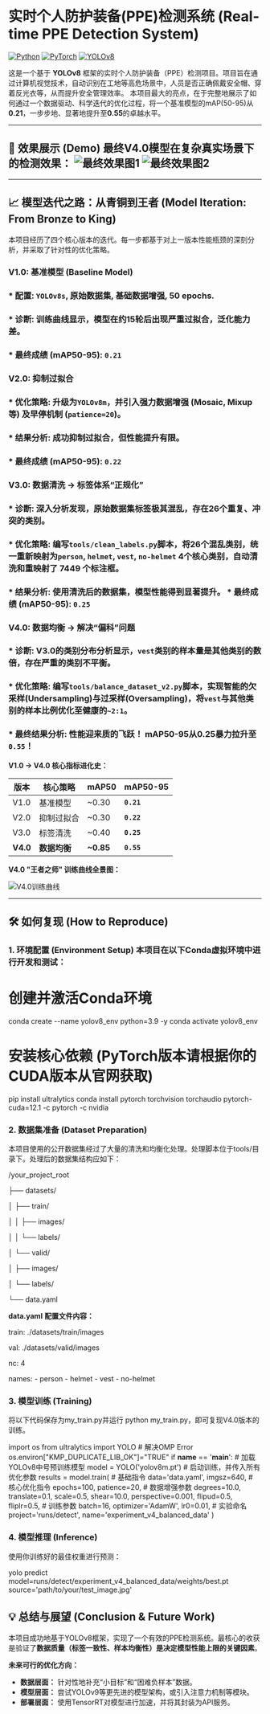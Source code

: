 # **实时个人防护装备(PPE)检测系统 (Real-time PPE Detection System)**

[![Python](https://img.shields.io/badge/Python-3.9-blue.svg)](https://www.python.org/) [![PyTorch](https://img.shields.io/badge/PyTorch-GPU-orange.svg)](https://pytorch.org/) [![YOLOv8](https://img.shields.io/badge/YOLO-v8-yellow.svg)](https://github.com/ultralytics/ultralytics)

这是一个基于 **YOLOv8** 框架的实时个人防护装备（PPE）检测项目。项目旨在通过计算机视觉技术，自动识别在工地等高危场景中，人员是否正确佩戴安全帽、穿着反光衣等，从而提升安全管理效率。 本项目最大的亮点，在于完整地展示了如何通过一个数据驱动、科学迭代的优化过程，将一个基准模型的mAP(50-95)从**0.21**，一步步地、显著地提升至**0.55**的卓越水平。

---

## 🚀 效果展示 (Demo) **最终V4.0模型在复杂真实场景下的检测效果：** ![最终效果图1](docs/v4_prediction_1.jpg) ![最终效果图2](docs/v4_prediction_2.jpg) 

---

## 📈 模型迭代之路：从青铜到王者 (Model Iteration: From Bronze to King)

本项目经历了四个核心版本的迭代。每一步都基于对上一版本性能瓶颈的深刻分析，并采取了针对性的优化策略。

### **V1.0: 基准模型 (Baseline Model)** 

### *   **配置:** `YOLOv8s`, 原始数据集, 基础数据增强, 50 epochs. 

### *   **诊断:** 训练曲线显示，模型在约15轮后出现**严重过拟合**，泛化能力差。

### *   **最终成绩 (mAP50-95):** **`0.21`**

### **V2.0: 抑制过拟合** 

### *   **优化策略:** 升级为`YOLOv8m`，并引入**强力数据增强** (Mosaic, Mixup等) 及**早停机制** (`patience=20`)。

### *   **结果分析:** 成功抑制过拟合，但性能提升有限。 

### *   **最终成绩 (mAP50-95):** **`0.22`**

### **V3.0: 数据清洗 -> 标签体系“正规化”** 

### *   **诊断:** 深入分析发现，原始数据集标签**极其混乱**，存在26个重复、冲突的类别。

###  *   **优化策略:** 编写`tools/clean_labels.py`脚本，将26个混乱类别，统一重新映射为`person`, `helmet`, `vest`, `no-helmet` 4个核心类别，自动清洗和重映射了 **7449** 个标注框。 

### *   **结果分析:** 使用清洗后的数据集，模型性能得到显著提升。 *   **最终成绩 (mAP50-95):** **`0.25`**

### **V4.0: 数据均衡 -> 解决“偏科”问题** 

### *   **诊断:** V3.0的类别分布分析显示，`vest`类别的样本量是其他类别的数倍，存在**严重的类别不平衡**。 

### *   **优化策略:** 编写`tools/balance_dataset_v2.py`脚本，实现智能的**欠采样(Undersampling)**与**过采样(Oversampling)**，将`vest`与其他类别的样本比例优化至健康的`~2:1`。 

### *   **最终结果分析:** **性能迎来质的飞跃！** mAP50-95从0.25**暴力拉升至 `0.55`**！

**V1.0 -> V4.0 核心指标进化史：**

| 版本     | 核心策略     | mAP50     | mAP50-95   |
| -------- | ------------ | --------- | ---------- |
| V1.0     | 基准模型     | ~0.30     | **`0.21`** |
| V2.0     | 抑制过拟合   | ~0.30     | **`0.22`** |
| V3.0     | 标签清洗     | ~0.40     | **`0.25`** |
| **V4.0** | **数据均衡** | **~0.85** | **`0.55`** |

**V4.0 "王者之师" 训练曲线全景图：**

![V4.0训练曲线](docs/v4_results.png)

---

## 🛠️ 如何复现 (How to Reproduce)

### 1. 环境配置 (Environment Setup) 本项目在以下Conda虚拟环境中进行开发和测试：



# 创建并激活Conda环境 

conda create --name yolov8_env python=3.9 -y conda activate yolov8_env

# 安装核心依赖 (PyTorch版本请根据你的CUDA版本从官网获取)

pip install ultralytics conda install pytorch torchvision torchaudio pytorch-cuda=12.1 -c pytorch -c nvidia

### 2. 数据集准备 (Dataset Preparation)

本项目使用的公开数据集经过了大量的清洗和均衡化处理。处理脚本位于tools/目录下。处理后的数据集结构应如下：

/your_project_root    

├── datasets/    

│   ├── train/    

│   │   ├── images/    

│   │   └── labels/   

 │   └── valid/  

  │       ├── images/   

 │       └── labels/   

 └── data.yaml

**data.yaml** **配置文件内容：**

train: ./datasets/train/images

 val: ./datasets/valid/images

 nc: 4 

names:  - person  - helmet  - vest  - no-helmet

### 3. 模型训练 (Training)

将以下代码保存为my_train.py并运行 python my_train.py，即可复现V4.0版本的训练。

import os from ultralytics import YOLO # 解决OMP Error os.environ["KMP_DUPLICATE_LIB_OK"]="TRUE" if __name__ == '__main__':    # 加载YOLOv8中号预训练模型    model = YOLO('yolov8m.pt')         # 启动训练，并传入所有优化参数    results = model.train(        # 基础指令        data='data.yaml',        imgsz=640,                # 核心优化指令        epochs=100,        patience=20,                # 数据增强参数        degrees=10.0,        translate=0.1,        scale=0.5,        shear=10.0,        perspective=0.001,        flipud=0.5,        fliplr=0.5,                # 训练参数        batch=16,        optimizer='AdamW',        lr0=0.01,                # 实验命名        project='runs/detect',        name='experiment_v4_balanced_data'    )

### 4. 模型推理 (Inference)

使用你训练好的最佳权重进行预测：

yolo predict model=runs/detect/experiment_v4_balanced_data/weights/best.pt source='path/to/your/test_image.jpg'

## 💡 总结与展望 (Conclusion & Future Work)

本项目成功地基于YOLOv8框架，实现了一个有效的PPE检测系统。最核心的收获是验证了**数据质量（标签一致性、样本均衡性）是决定模型性能上限的关键因素**。

**未来可行的优化方向：**

- **数据层面：** 针对性地补充“小目标”和“困难负样本”数据。
- **模型层面：** 尝试YOLOv9等更先进的模型架构，或引入注意力机制等模块。
- **部署层面：** 使用TensorRT对模型进行加速，并将其封装为API服务。